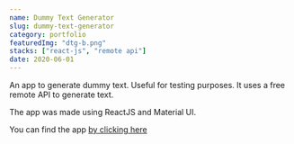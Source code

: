 ```yaml
---
name: Dummy Text Generator
slug: dummy-text-generator
category: portfolio
featuredImg: "dtg-b.png"
stacks: ["react-js", "remote api"]
date: 2020-06-01
---
```


An app to generate dummy text. Useful for testing purposes. It uses a free remote API to generate text.

The app was made using ReactJS and Material UI.

You can find the app [by clicking here](https://imranmollajoy.github.io/dummy-text-generator/)

